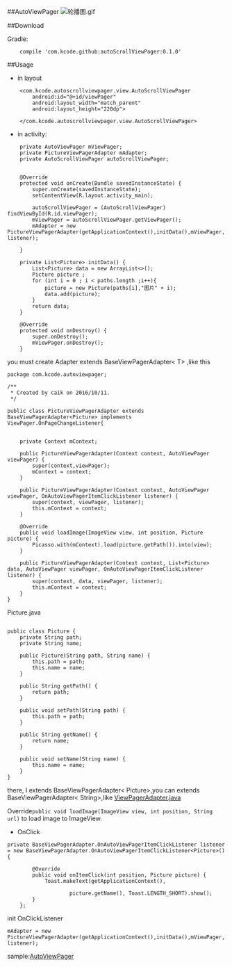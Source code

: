 ##AutoViewPager
![轮播图.gif](http://upload-images.jianshu.io/upload_images/1715403-cbf7c309b85e2770.gif?imageMogr2/auto-orient/strip)

##Download

Gradle:

```
	compile 'com.kcode.github:autoScrollViewPager:0.1.0'

```

##Usage
* in layout

```
	<com.kcode.autoscrollviewpager.view.AutoScrollViewPager
        android:id="@+id/viewPager"
        android:layout_width="match_parent"
        android:layout_height="220dp">
        
    </com.kcode.autoscrollviewpager.view.AutoScrollViewPager>
```


* in activity:

```
	private AutoViewPager mViewPager;
    private PictureViewPagerAdapter mAdapter;
    private AutoScrollViewPager autoScrollViewPager;


    @Override
    protected void onCreate(Bundle savedInstanceState) {
        super.onCreate(savedInstanceState);
        setContentView(R.layout.activity_main);

        autoScrollViewPager = (AutoScrollViewPager) findViewById(R.id.viewPager);
        mViewPager = autoScrollViewPager.getViewPager();
        mAdapter = new PictureViewPagerAdapter(getApplicationContext(),initData(),mViewPager, listener);

    }
    
    private List<Picture> initData() {
        List<Picture> data = new ArrayList<>();
        Picture picture ;
        for (int i = 0 ; i < paths.length ;i++){
            picture = new Picture(paths[i],"图片" + i);
            data.add(picture);
        }
        return data;
    }
    
    @Override
    protected void onDestroy() {
        super.onDestroy();
        mViewPager.onDestroy();
    }
```

you must create Adapter extends BaseViewPagerAdapter< T> ,like this

```
package com.kcode.autoviewpager;

/**
 * Created by caik on 2016/10/11.
 */

public class PictureViewPagerAdapter extends BaseViewPagerAdapter<Picture> implements ViewPager.OnPageChangeListener{


    private Context mContext;

    public PictureViewPagerAdapter(Context context, AutoViewPager viewPager) {
        super(context,viewPager);
        mContext = context;
    }

    public PictureViewPagerAdapter(Context context, AutoViewPager viewPager, OnAutoViewPagerItemClickListener listener) {
        super(context, viewPager, listener);
        this.mContext = context;
    }

    @Override
    public void loadImage(ImageView view, int position, Picture picture) {
        Picasso.with(mContext).load(picture.getPath()).into(view);
    }

    public PictureViewPagerAdapter(Context context, List<Picture> data, AutoViewPager viewPager, OnAutoViewPagerItemClickListener listener) {
        super(context, data, viewPager, listener);
        this.mContext = context;
    }
}

```

Picture.java

```

public class Picture {
    private String path;
    private String name;

    public Picture(String path, String name) {
        this.path = path;
        this.name = name;
    }

    public String getPath() {
        return path;
    }

    public void setPath(String path) {
        this.path = path;
    }

    public String getName() {
        return name;
    }

    public void setName(String name) {
        this.name = name;
    }
}
```

there, I extends BaseViewPagerAdapter< Picture>,you can extends BaseViewPagerAdapter< String>,like [ViewPagerAdapter.java](https://github.com/fccaikai/AutoScrollViewPager/blob/master/app/src/main/java/com/kcode/autoviewpager/ViewPagerAdapter.java)


Override```public void loadImage(ImageView view, int position, String url)``` to load image to ImageView.

* OnClick

```
private BaseViewPagerAdapter.OnAutoViewPagerItemClickListener listener = new BaseViewPagerAdapter.OnAutoViewPagerItemClickListener<Picture>() {

        @Override
        public void onItemClick(int position, Picture picture) {
            Toast.makeText(getApplicationContext(),

                    picture.getName(), Toast.LENGTH_SHORT).show();
        }
    };
```

init OnClickListener

```
mAdapter = new PictureViewPagerAdapter(getApplicationContext(),initData(),mViewPager, listener);

```

sample:[AutoViewPager](https://github.com/fccaikai/AutoScrollViewPager/tree/master/app)


